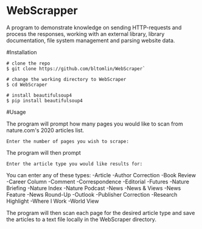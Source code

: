 # WebScrapper
A program to demonstrate knowledge on sending HTTP-requests and process the responses, working with an external library, library documentation, file system management and parsing website data.

#Installation

```
# clone the repo
$ git clone https://github.com/bltomlin/WebScraper`

# change the working directory to WebScraper
$ cd WebScraper

# install beautifulsoup4
$ pip install beautifulsoup4
```

#Usage

The program will prompt how many pages you would like to scan from nature.com's 2020 articles list.

```
Enter the number of pages you wish to scrape:
```
The program will then prompt 
```
Enter the article type you would like results for:
```
You can enter any of these types:
-Article
-Author Correction
-Book Review
-Career Column
-Comment
-Correspondence
-Editorial
-Futures
-Nature Briefing
-Nature Index
-Nature Podcast
-News
-News & Views
-News Feature
-News Round-Up
-Outlook
-Publisher Correction
-Research Highlight
-Where I Work
-World View 

The program will then scan each page for the desired article type and save the articles to a text file locally in the WebScraper directory.
